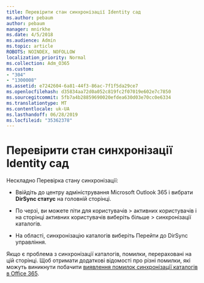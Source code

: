 ```yaml
---
title: Перевірити стан синхронізації Identity сад
ms.author: pebaum
author: pebaum
manager: mnirkhe
ms.date: 4/5/2018
ms.audience: Admin
ms.topic: article
ROBOTS: NOINDEX, NOFOLLOW
localization_priority: Normal
ms.collection: Adm_O365
ms.custom:
- "304"
- "1300008"
ms.assetid: e7242604-6a81-44f3-86ac-7f1f5da29ce7
ms.openlocfilehash: d35834aa72d0a052c819fc2f07019e602e7c7850
ms.sourcegitcommit: 5fb7a4b28859690020efdea630d03e70cc0e6334
ms.translationtype: MT
ms.contentlocale: uk-UA
ms.lasthandoff: 06/28/2019
ms.locfileid: "35362378"
---
```

# <a name="check-aad-identity-sync-status"></a>Перевірити стан синхронізації Identity сад

Нескладно Перевірка стану синхронізації:
  
- Ввійдіть до центру адміністрування Microsoft Outlook 365 і вибрати **DirSync статус** на головній сторінці.

- По черзі, ви можете піти для користувачів \> активних користувачів і на сторінці активних користувачів виберіть більше \> синхронізації каталогів.

- На області, синхронізацію каталогів виберіть Перейти до DirSync управління.

Якщо є проблема з синхронізації каталогів, помилки, перераховані на цій сторінці. Щоб отримати додаткові відомості про різні помилки, які можуть виникнути побачити [виявлення помилок синхронізації каталогів в Office 365](https://support.office.com/article/b4fc07a5-97ea-4ca6-9692-108acab74067).
  